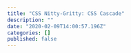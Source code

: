 ```yaml
---
title: "CSS Nitty-Gritty: CSS Cascade"
description: ""
date: "2020-02-09T14:00:57.196Z"
categories: []
published: false
---
```



